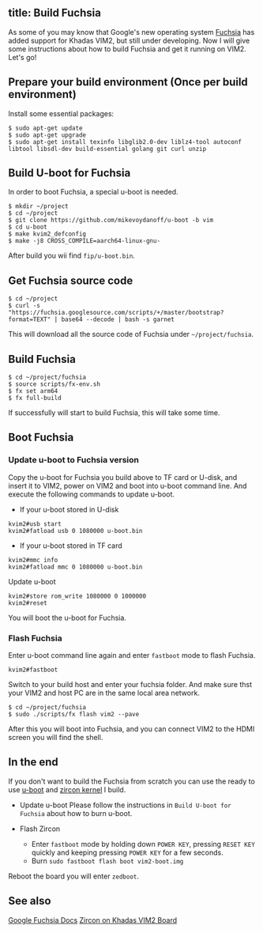 title: Build Fuchsia
---
As some of you may know that Google's new operating system [Fuchsia](https://en.wikipedia.org/wiki/Google_Fuchsia) has added support for Khadas VIM2, but still under developing. Now I will give some instructions about how to build Fuchsia and get it running on VIM2. Let's go!

## Prepare your build environment (Once per build environment)
Install some essential packages:
```
$ sudo apt-get update
$ sudo apt-get upgrade
$ sudo apt-get install texinfo libglib2.0-dev liblz4-tool autoconf libtool libsdl-dev build-essential golang git curl unzip
```
## Build U-boot for Fuchsia
In order to boot Fuchsia, a special u-boot is needed.
```
$ mkdir ~/project
$ cd ~/project
$ git clone https://github.com/mikevoydanoff/u-boot -b vim
$ cd u-boot
$ make kvim2_defconfig
$ make -j8 CROSS_COMPILE=aarch64-linux-gnu-
```
After build you wii find `fip/u-boot.bin`.

## Get Fuchsia source code
```
$ cd ~/project
$ curl -s "https://fuchsia.googlesource.com/scripts/+/master/bootstrap?format=TEXT" | base64 --decode | bash -s garnet
```
This will download all the source code of Fuchsia under `~/project/fuchsia`.

## Build Fuchsia
```
$ cd ~/project/fuchsia
$ source scripts/fx-env.sh
$ fx set arm64
$ fx full-build
```
If successfully will start to build Fuchsia, this will take some time.

## Boot Fuchsia

### Update u-boot to Fuchsia version
Copy the u-boot for Fuchsia you build above to TF card or U-disk, and insert it to VIM2, power on VIM2 and boot into u-boot command line. And execute the following commands to update u-boot.

* If your u-boot stored in U-disk
```
kvim2#usb start
kvim2#fatload usb 0 1080000 u-boot.bin
```
* If your u-boot stored in TF card
```
kvim2#mmc info
kvim2#fatload mmc 0 1080000 u-boot.bin
```
Update u-boot
```
kvim2#store rom_write 1080000 0 1000000
kvim2#reset
```
You will boot the u-boot for Fuchsia. 

### Flash Fuchsia
Enter u-boot command line again and enter `fastboot` mode to flash Fuchsia.

```
kvim2#fastboot 
```
Switch to your build host and enter your fuchsia folder. And make sure thst your VIM2  and host PC are in  the same local area network.
```
$ cd ~/project/fuchsia
$ sudo ./scripts/fx flash vim2 --pave
```
After this you will boot into Fuchsia, and you can connect VIM2 to the HDMI screen you will find the shell.

## In the end
If you don't want to build the Fuchsia from scratch you can use the ready to use [u-boot](http://www.mediafire.com/file/ilpx433krhzit6j/u-boot.bin) and [zircon kernel](http://www.mediafire.com/file/d63ffa2fdyg6uts/vim2-boot.img) I build.

* Update u-boot
Please follow the instructions in `Build U-boot for Fuchsia` about how to burn u-boot.

* Flash Zircon
  * Enter `fastboot` mode by holding down `POWER KEY`, pressing `RESET KEY` quickly and keeping pressing `POWER KEY` for a few seconds.
  * Burn
    `sudo fastboot flash boot vim2-boot.img`

Reboot the board you will enter `zedboot`.

## See also
[Google Fuchsia Docs](https://fuchsia.googlesource.com/docs/+/master/getting_started.md#Prerequisites)
[Zircon on Khadas VIM2 Board](https://github.com/fuchsia-mirror/zircon/blob/master/docs/targets/khadas-vim.md)
